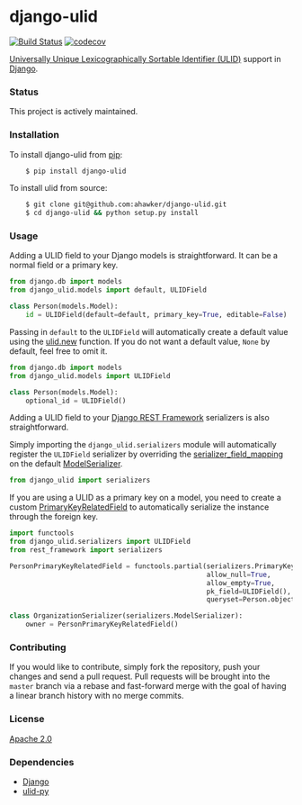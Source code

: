 # django-ulid

[![Build Status](https://travis-ci.org/ahawker/django-ulid.svg?branch=master)](https://travis-ci.org/ahawker/django-ulid)
[![codecov](https://codecov.io/gh/ahawker/django-ulid/branch/master/graph/badge.svg)](https://codecov.io/gh/ahawker/django-ulid)

[Universally Unique Lexicographically Sortable Identifier (ULID)](https://github.com/alizain/ulid) support in [Django](https://www.djangoproject.com/).

### Status

This project is actively maintained.

### Installation

To install django-ulid from [pip](https://pypi.python.org/pypi/pip):
```bash
    $ pip install django-ulid
```

To install ulid from source:
```bash
    $ git clone git@github.com:ahawker/django-ulid.git
    $ cd django-ulid && python setup.py install
```

### Usage

Adding a ULID field to your Django models is straightforward. It can be a normal field or a primary key.

```python
from django.db import models
from django_ulid.models import default, ULIDField

class Person(models.Model):
    id = ULIDField(default=default, primary_key=True, editable=False)
```

Passing in `default` to the `ULIDField` will automatically create a default value using the [ulid.new](https://ulid.readthedocs.io/en/latest/api.html#ulid.api.new) function.
If you do not want a default value, `None` by default, feel free to omit it.

```python
from django.db import models
from django_ulid.models import ULIDField

class Person(models.Model):
    optional_id = ULIDField()
```

Adding a ULID field to your [Django REST Framework](https://www.django-rest-framework.org/) serializers is also straightforward.

Simply importing the `django_ulid.serializers` module will automatically register the `ULIDField` serializer by overriding
the [serializer_field_mapping](https://www.django-rest-framework.org/api-guide/serializers/#customizing-field-mappings) on the default [ModelSerializer](https://www.django-rest-framework.org/api-guide/serializers/#modelserializer).

```python
from django_ulid import serializers
```

If you are using a ULID as a primary key on a model, you need to create a custom [PrimaryKeyRelatedField](https://www.django-rest-framework.org/api-guide/relations/#primarykeyrelatedfield) to automatically serialize
the instance through the foreign key.

```python
import functools
from django_ulid.serializers import ULIDField
from rest_framework import serializers

PersonPrimaryKeyRelatedField = functools.partial(serializers.PrimaryKeyRelatedField,
                                                 allow_null=True,
                                                 allow_empty=True,
                                                 pk_field=ULIDField(),
                                                 queryset=Person.objects.all())

class OrganizationSerializer(serializers.ModelSerializer):
    owner = PersonPrimaryKeyRelatedField()
```

### Contributing

If you would like to contribute, simply fork the repository, push your changes and send a pull request.
Pull requests will be brought into the `master` branch via a rebase and fast-forward merge with the goal of having a linear branch history with no merge commits.

### License

[Apache 2.0](LICENSE)

### Dependencies

* [Django](https://github.com/django/django)
* [ulid-py](https://github.com/ahawker/ulid)
